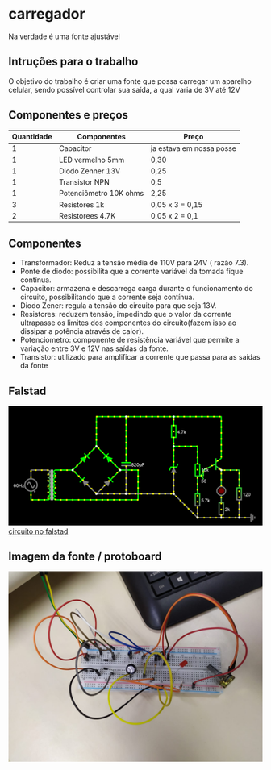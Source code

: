 # carregador
Na verdade é uma fonte ajustável
## Intruções para o trabalho
O objetivo do trabalho é criar uma fonte que possa carregar um aparelho celular, sendo possível controlar sua saída, a qual varia de 3V até 12V
## Componentes e preços
Quantidade | Componentes | Preço
---------- | ----------- | -----
1      | Capacitor | ja estava em nossa posse
1 | LED vermelho 5mm | 0,30
1| Diodo Zenner 13V | 0,25
1 | Transistor NPN | 0,5
1 | Potenciômetro 10K ohms | 2,25
3 | Resistores 1k| 0,05 x 3 = 0,15
2 | Resistorees 4.7K | 0,05 x 2 = 0,1

## Componentes
* Transformador: Reduz a tensão média de 110V para 24V ( razão 7.3).
* Ponte de diodo: possibilita que a corrente variável da tomada fique contínua.
* Capacitor: armazena e descarrega carga durante o funcionamento do circuito, possibilitando que a corrente seja contínua.
* Diodo Zener: regula a tensão do circuito para que seja 13V.
* Resistores: reduzem tensão, impedindo que o valor da corrente ultrapasse os limites dos componentes do circuito(fazem isso ao dissipar a potência através de calor).
* Potenciometro: componente de resistência variável que permite a variação entre 3V e 12V nas saídas da fonte.
* Transistor: utilizado para amplificar a corrente que passa para as saídas da fonte

## Falstad
![circuito falstad](Imagens/circuito4.png)
[circuito no falstad](https://tinyurl.com/29td5cmg)

## Imagem da fonte / protoboard
![fonte](Imagens/ciruitofoto.jpeg)
